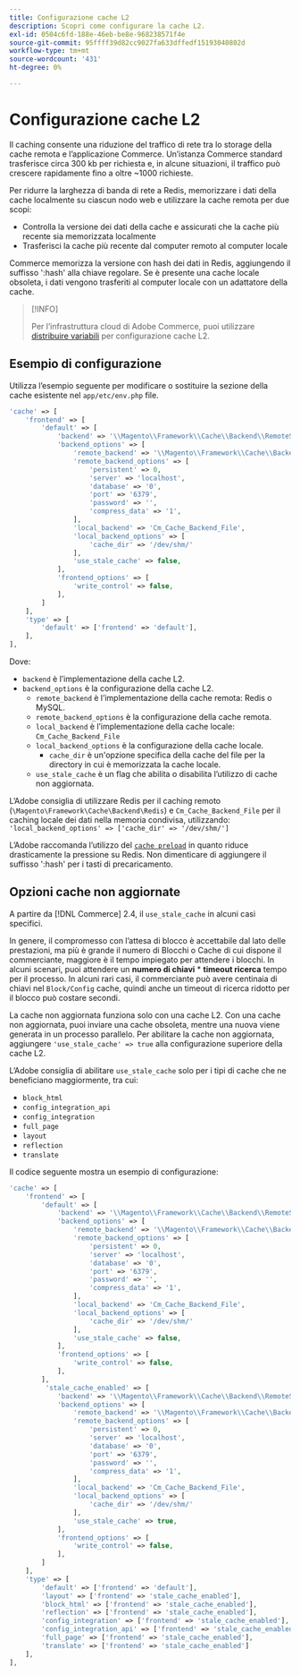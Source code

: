 ```yaml
---
title: Configurazione cache L2
description: Scopri come configurare la cache L2.
exl-id: 0504c6fd-188e-46eb-be8e-968238571f4e
source-git-commit: 95ffff39d82cc9027fa633dffedf15193040802d
workflow-type: tm+mt
source-wordcount: '431'
ht-degree: 0%

---
```


# Configurazione cache L2

Il caching consente una riduzione del traffico di rete tra lo storage della cache remota e l’applicazione Commerce. Un’istanza Commerce standard trasferisce circa 300 kb per richiesta e, in alcune situazioni, il traffico può crescere rapidamente fino a oltre ~1000 richieste.

Per ridurre la larghezza di banda di rete a Redis, memorizzare i dati della cache localmente su ciascun nodo web e utilizzare la cache remota per due scopi:

- Controlla la versione dei dati della cache e assicurati che la cache più recente sia memorizzata localmente
- Trasferisci la cache più recente dal computer remoto al computer locale

Commerce memorizza la versione con hash dei dati in Redis, aggiungendo il suffisso &#39;:hash&#39; alla chiave regolare. Se è presente una cache locale obsoleta, i dati vengono trasferiti al computer locale con un adattatore della cache.

>[!INFO]
>
>Per l’infrastruttura cloud di Adobe Commerce, puoi utilizzare [distribuire variabili](https://experienceleague.adobe.com/docs/commerce-cloud-service/user-guide/configure/env/stage/variables-deploy.html#redis_backend) per configurazione cache L2.

## Esempio di configurazione

Utilizza l’esempio seguente per modificare o sostituire la sezione della cache esistente nel `app/etc/env.php` file.

```php
'cache' => [
    'frontend' => [
        'default' => [
            'backend' => '\\Magento\\Framework\\Cache\\Backend\\RemoteSynchronizedCache',
            'backend_options' => [
                'remote_backend' => '\\Magento\\Framework\\Cache\\Backend\\Redis',
                'remote_backend_options' => [
                    'persistent' => 0,
                    'server' => 'localhost',
                    'database' => '0',
                    'port' => '6379',
                    'password' => '',
                    'compress_data' => '1',
                ],
                'local_backend' => 'Cm_Cache_Backend_File',
                'local_backend_options' => [
                    'cache_dir' => '/dev/shm/'
                ],
                'use_stale_cache' => false,
            ],
            'frontend_options' => [
                'write_control' => false,
            ],
        ]
    ],
    'type' => [
        'default' => ['frontend' => 'default'],
    ],
],
```

Dove:

- `backend` è l’implementazione della cache L2.
- `backend_options` è la configurazione della cache L2.
   - `remote_backend` è l’implementazione della cache remota: Redis o MySQL.
   - `remote_backend_options` è la configurazione della cache remota.
   - `local_backend` è l’implementazione della cache locale: `Cm_Cache_Backend_File`
   - `local_backend_options` è la configurazione della cache locale.
      - `cache_dir` è un&#39;opzione specifica della cache del file per la directory in cui è memorizzata la cache locale.
   - `use_stale_cache` è un flag che abilita o disabilita l’utilizzo di cache non aggiornata.

L’Adobe consiglia di utilizzare Redis per il caching remoto (`\Magento\Framework\Cache\Backend\Redis`) e `Cm_Cache_Backend_File` per il caching locale dei dati nella memoria condivisa, utilizzando: `'local_backend_options' => ['cache_dir' => '/dev/shm/']`

L’Adobe raccomanda l’utilizzo del [`cache preload`](redis-pg-cache.md#redis-preload-feature) in quanto riduce drasticamente la pressione su Redis. Non dimenticare di aggiungere il suffisso &#39;:hash&#39; per i tasti di precaricamento.

## Opzioni cache non aggiornate

A partire da [!DNL Commerce] 2.4, il `use_stale_cache` in alcuni casi specifici.

In genere, il compromesso con l’attesa di blocco è accettabile dal lato delle prestazioni, ma più è grande il numero di Blocchi o Cache di cui dispone il commerciante, maggiore è il tempo impiegato per attendere i blocchi. In alcuni scenari, puoi attendere un **numero di chiavi** \* **timeout ricerca** tempo per il processo. In alcuni rari casi, il commerciante può avere centinaia di chiavi nel `Block/Config` cache, quindi anche un timeout di ricerca ridotto per il blocco può costare secondi.

La cache non aggiornata funziona solo con una cache L2. Con una cache non aggiornata, puoi inviare una cache obsoleta, mentre una nuova viene generata in un processo parallelo. Per abilitare la cache non aggiornata, aggiungere `'use_stale_cache' => true` alla configurazione superiore della cache L2.

L’Adobe consiglia di abilitare `use_stale_cache` solo per i tipi di cache che ne beneficiano maggiormente, tra cui:

- `block_html`
- `config_integration_api`
- `config_integration`
- `full_page`
- `layout`
- `reflection`
- `translate`

Il codice seguente mostra un esempio di configurazione:

```php
'cache' => [
    'frontend' => [
        'default' => [
            'backend' => '\\Magento\\Framework\\Cache\\Backend\\RemoteSynchronizedCache',
            'backend_options' => [
                'remote_backend' => '\\Magento\\Framework\\Cache\\Backend\\Redis',
                'remote_backend_options' => [
                    'persistent' => 0,
                    'server' => 'localhost',
                    'database' => '0',
                    'port' => '6379',
                    'password' => '',
                    'compress_data' => '1',
                ],
                'local_backend' => 'Cm_Cache_Backend_File',
                'local_backend_options' => [
                    'cache_dir' => '/dev/shm/'
                ],
                'use_stale_cache' => false,
            ],
            'frontend_options' => [
                'write_control' => false,
            ],
        ],
         'stale_cache_enabled' => [
            'backend' => '\\Magento\\Framework\\Cache\\Backend\\RemoteSynchronizedCache',
            'backend_options' => [
                'remote_backend' => '\\Magento\\Framework\\Cache\\Backend\\Redis',
                'remote_backend_options' => [
                    'persistent' => 0,
                    'server' => 'localhost',
                    'database' => '0',
                    'port' => '6379',
                    'password' => '',
                    'compress_data' => '1',
                ],
                'local_backend' => 'Cm_Cache_Backend_File',
                'local_backend_options' => [
                    'cache_dir' => '/dev/shm/'
                ],
                'use_stale_cache' => true,
            ],
            'frontend_options' => [
                'write_control' => false,
            ],
        ]
    ],
    'type' => [
        'default' => ['frontend' => 'default'],
        'layout' => ['frontend' => 'stale_cache_enabled'],
        'block_html' => ['frontend' => 'stale_cache_enabled'],
        'reflection' => ['frontend' => 'stale_cache_enabled'],
        'config_integration' => ['frontend' => 'stale_cache_enabled'],
        'config_integration_api' => ['frontend' => 'stale_cache_enabled'],
        'full_page' => ['frontend' => 'stale_cache_enabled'],
        'translate' => ['frontend' => 'stale_cache_enabled']
    ],
],
```
